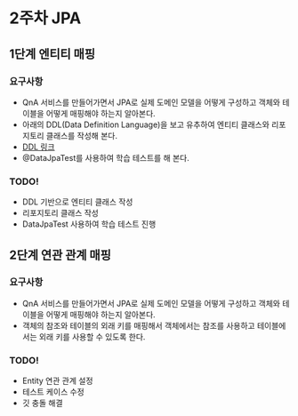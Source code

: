 # 2주차 JPA

## 1단계 엔티티 매핑

### 요구사항
* QnA 서비스를 만들어가면서 JPA로 실제 도메인 모델을 어떻게 구성하고 객체와 테이블을 어떻게 매핑해야 하는지 알아본다.
* 아래의 DDL(Data Definition Language)을 보고 유추하여 엔티티 클래스와 리포지토리 클래스를 작성해 본다.
* [DDL 링크](src/main/resources/data/schema.sql)
* @DataJpaTest를 사용하여 학습 테스트를 해 본다.

### TODO!
* DDL 기반으로 엔티티 클래스 작성
* 리포지토리 클래스 작성
* DataJpaTest 사용하여 학습 테스트 진행

## 2단계 연관 관계 매핑

### 요구사항
* QnA 서비스를 만들어가면서 JPA로 실제 도메인 모델을 어떻게 구성하고 객체와 테이블을 어떻게 매핑해야 하는지 알아본다.
* 객체의 참조와 테이블의 외래 키를 매핑해서 객체에서는 참조를 사용하고 테이블에서는 외래 키를 사용할 수 있도록 한다.

### TODO!
* Entity 연관 관계 설정
* 테스트 케이스 수정
* 깃 충돌 해결